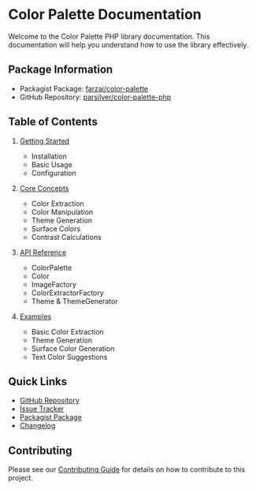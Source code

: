 # Color Palette Documentation

Welcome to the Color Palette PHP library documentation. This documentation will help you understand how to use the library effectively.

## Package Information
- Packagist Package: [farzai/color-palette](https://packagist.org/packages/farzai/color-palette)
- GitHub Repository: [parsilver/color-palette-php](https://github.com/parsilver/color-palette-php)

## Table of Contents

1. [Getting Started](getting-started.md)
   - Installation
   - Basic Usage
   - Configuration

2. [Core Concepts](core-concepts.md)
   - Color Extraction
   - Color Manipulation
   - Theme Generation
   - Surface Colors
   - Contrast Calculations

3. [API Reference](api/README.md)
   - ColorPalette
   - Color
   - ImageFactory
   - ColorExtractorFactory
   - Theme & ThemeGenerator

4. [Examples](examples/README.md)
   - Basic Color Extraction
   - Theme Generation
   - Surface Color Generation
   - Text Color Suggestions

## Quick Links

- [GitHub Repository](https://github.com/parsilver/color-palette-php)
- [Issue Tracker](https://github.com/parsilver/color-palette-php/issues)
- [Packagist Package](https://packagist.org/packages/farzai/color-palette)
- [Changelog](../CHANGELOG.md)

## Contributing

Please see our [Contributing Guide](../CONTRIBUTING.md) for details on how to contribute to this project. 